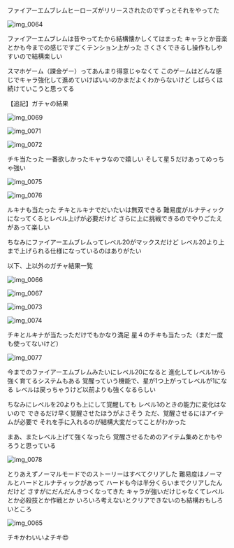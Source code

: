 ファイアーエムブレムヒーローズがリリースされたのでずっとそれをやってた

![img_0064](/images/2017/02/img_0064.png)

ファイアーエムブレムは昔やってたから結構懐かしくてはまった
キャラとか音楽とかも今までの感じですごくテンション上がった
さくさくできるし操作もしやすいので結構楽しい

スマホゲーム（課金ゲー）ってあんまり得意じゃなくて
このゲームはどんな感じでキャラ強化して進めていけばいいのかまだよくわからないけど
しばらくは続けていこうと思ってる

【追記】ガチャの結果

![img_0069](/images/2017/02/img_0069.png)

![img_0071](/images/2017/02/img_0071.png)

![img_0072](/images/2017/02/img_0072.png)

チキ当たった
一番欲しかったキャラなので嬉しい
そして星５だけあってめっちゃ強い

![img_0075](/images/2017/02/img_0075.png)

![img_0076](/images/2017/02/img_0076.png)

ルキナも当たった
チキとルキナでだいたいは無双できる
難易度がルナティックになってくるとレベル上げが必要だけど
さらに上に挑戦できるのでやりごたえがあって楽しい

ちなみにファイアーエムブレムってレベル20がマックスだけど
レベル20より上まで上げられる仕様になっているのはありがたい

以下、上以外のガチャ結果一覧

![img_0066](/images/2017/02/img_0066.png)

![img_0067](/images/2017/02/img_0067.png)

![img_0073](/images/2017/02/img_0073.png)

![img_0074](/images/2017/02/img_0074.png)

チキとルキナが当たっただけでもかなり満足
星４のチキも当たった（まだ一度も使ってないけど）

![img_0077](/images/2017/02/img_0077.png)

今までのファイアーエムブレムみたいにレベル20になると
進化してレベル1から強く育てるシステムもある
覚醒っていう機能で、星が1つ上がってレベルが1になる
レベルは戻っちゃうけど以前よりも強くなるらしい

ちなみにレベルを20よりも上にして覚醒しても
レベル1のときの能力に変化はないので
できるだけ早く覚醒させたほうがよさそう
ただ、覚醒させるにはアイテムが必要で
それを手に入れるのが結構大変だってことがわかった

まあ、またレベル上げて強くなったら
覚醒させるためのアイテム集めとかもやろうと思っている

![img_0078](/images/2017/02/img_0078.png)

とりあえずノーマルモードでのストーリーはすべてクリアした
難易度はノーマルとハードとルナティックがあって
ハードも今は半分くらいまでクリアしたんだけど
さすがにだんだんきつくなってきた
キャラが強いだけじゃなくてレベルとか必殺技とか作戦とか
いろいろ考えないとクリアできないのも結構おもしろいところ

![img_0065](/images/2017/02/img_0065.png)

チキかわいいよチキ:heart_eyes:
